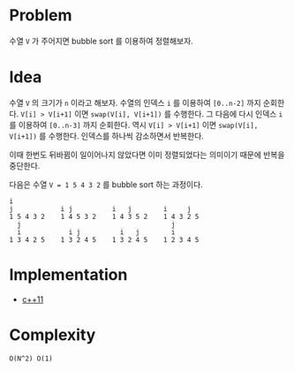 # Problem

수열 `V` 가 주어지면 bubble sort 를 이용하여
정렬해보자.

# Idea

수열 `V` 의 크기가 `n` 이라고 해보자.
수열의 인덱스 `i` 를 이용하여 `[0..n-2]` 까지 순회한다.
`V[i] > V[i+1]` 이면 `swap(V[i], V[i+1])` 를 수행한다.
그 다음에 다시 인덱스 `i` 를 이용하여 `[0..n-3]` 까지 순회한다.
역시 `V[i] > V[i+1]` 이면 `swap(V[i], V[i+1])` 를 수행한다.
인덱스를 하나씩 감소하면서 반복한다.

이때 한번도 뒤바뀜이 일이어나지 않았다면 이미 정렬되었다는 
의미이기 때문에 반복을 중단한다.

다음은 수열 `V = 1 5 4 3 2` 를 bubble sort 하는 과정이다.

```
i             
j            i j          i   j        i     j
1 5 4 3 2    1 4 5 3 2    1 4 3 5 2    1 4 3 2 5
  j                                      j
  i            i j          i   j        i     
1 3 4 2 5    1 3 2 4 5    1 3 2 4 5    1 2 3 4 5
```

# Implementation

* [c++11](a.cpp)

# Complexity

```
O(N^2) O(1)
```
